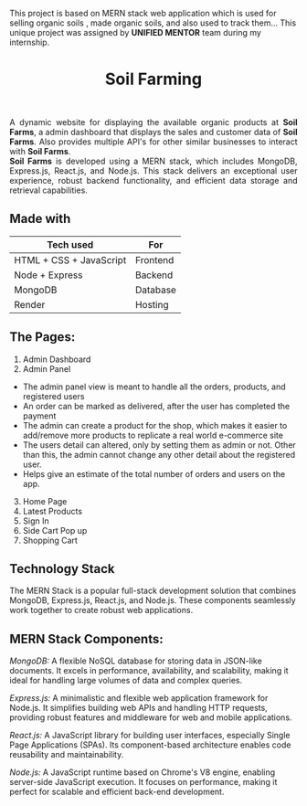 This project is based on MERN stack web application which is used for selling organic soils , made organic soils, and also used to track them... This unique project was assigned by <b>UNIFIED MENTOR</b> team during my internship.

<h1 align="center">Soil Farming</h1>
<br>

<p style="text-align: justify;">
A dynamic website for displaying the available organic products at <b>Soil Farms</b>, a admin dashboard that displays the sales and customer data of <b>Soil Farms</b>. Also provides multiple API's for other similar businesses to interact with <b>Soil Farms</b>. 
<br>
<b>Soil Farms</b> is developed using a MERN stack, which includes MongoDB, Express.js, React.js, and Node.js. This stack delivers an exceptional user experience, robust backend functionality, and efficient data storage and retrieval capabilities.

## Made with

| Tech used               | For        |
| ----------------------- | ---------- |
| HTML + CSS + JavaScript | Frontend   |
| Node + Express          | Backend    |
| MongoDB                 | Database   |
| Render                  | Hosting    |

## The Pages:

1) Admin Dashboard
2) Admin Panel
- The admin panel view is meant to handle all the orders, products, and registered users
- An order can be marked as delivered, after the user has completed the payment
- The admin can create a product for the shop, which makes it easier to add/remove more products to replicate a real world e-commerce site
- The users detail can altered, only by setting them as admin or not. Other than this, the admin cannot change any other detail about the registered user.
- Helps give an estimate of the total number of orders and users on the app.
3) Home Page
4) Latest Products
5) Sign In
6) Side Cart Pop up
7) Shopping Cart

## Technology Stack

The MERN Stack is a popular full-stack development solution that combines MongoDB, Express.js, React.js, and Node.js. These components seamlessly work together to create robust web applications.

## MERN Stack Components:

*MongoDB:* A flexible NoSQL database for storing data in JSON-like documents. It excels in performance, availability, and scalability, making it ideal for handling large volumes of data and complex queries.

*Express.js:* A minimalistic and flexible web application framework for Node.js. It simplifies building web APIs and handling HTTP requests, providing robust features and middleware for web and mobile applications.

*React.js:* A JavaScript library for building user interfaces, especially Single Page Applications (SPAs). Its component-based architecture enables code reusability and maintainability.

*Node.js:* A JavaScript runtime based on Chrome's V8 engine, enabling server-side JavaScript execution. It focuses on performance, making it perfect for scalable and efficient back-end development.


